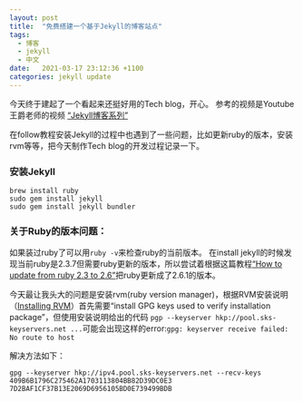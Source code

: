 ```yaml
---
layout: post
title:  "免费搭建一个基于Jekyll的博客站点"
tags:
  - 博客
  - jekyll
  - 中文
date:   2021-03-17 23:12:36 +1100
categories: jekyll update
---
```


今天终于建起了一个看起来还挺好用的Tech blog，开心。
参考的视频是Youtube王爵老师的视频
[“Jekyll博客系列”](https://www.youtube.com/playlist?list=PLK2w-tGRdrj7vzX7Y-GqKPb2QPrHCYZY1)

在follow教程安装Jekyll的过程中也遇到了一些问题，比如更新ruby的版本，安装rvm等等，把今天制作Tech blog的开发过程记录一下。

### 安装Jekyll
```
brew install ruby
sudo gem install jekyll
sudo gem install jekyll bundler
```

### 关于Ruby的版本问题：
如果装过ruby了可以用`ruby -v`来检查ruby的当前版本。
在install jekyll的时候发现当前ruby是2.3.7但需要ruby更新的版本，所以尝试着根据这篇教程[“How to update from ruby 2.3 to 2.6”](https://help.learn.co/en/articles/2789231-how-to-upgrade-from-ruby-2-3-to-2-6)把ruby更新成了2.6.1的版本。

今天最让我头大的问题是安装rvm(ruby version manager)，根据RVM安装说明（[Installing RVM](https://rvm.io/rvm/install)）首先需要“install GPG keys used to verify installation package”，但使用安装说明给出的代码 `pgp --keyserver hkp://pool.sks-keyservers.net ...`可能会出现这样的error:`gpg: keyserver receive failed: No route to host`

解决方法如下：
```
gpg --keyserver hkp://ipv4.pool.sks-keyservers.net --recv-keys 409B6B1796C275462A1703113804BB82D39DC0E3 7D2BAF1CF37B13E2069D6956105BD0E739499BDB
```